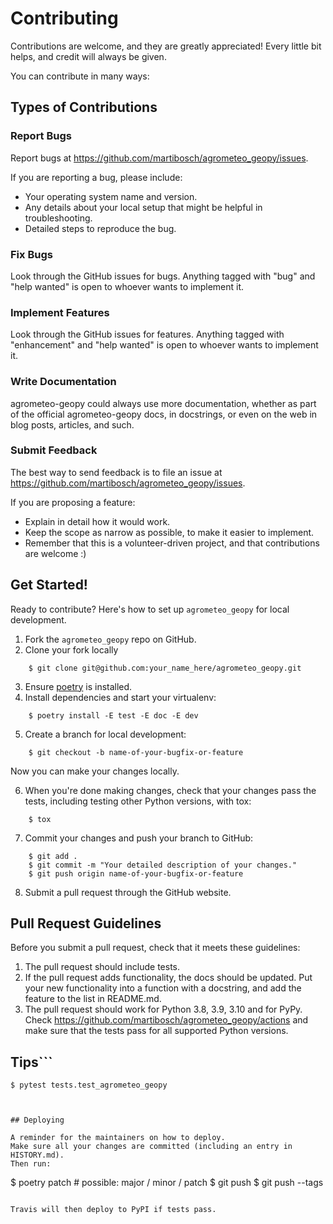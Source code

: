 # Contributing

Contributions are welcome, and they are greatly appreciated! Every little bit
helps, and credit will always be given.

You can contribute in many ways:

## Types of Contributions

### Report Bugs

Report bugs at https://github.com/martibosch/agrometeo_geopy/issues.

If you are reporting a bug, please include:

- Your operating system name and version.
- Any details about your local setup that might be helpful in troubleshooting.
- Detailed steps to reproduce the bug.

### Fix Bugs

Look through the GitHub issues for bugs. Anything tagged with "bug" and "help
wanted" is open to whoever wants to implement it.

### Implement Features

Look through the GitHub issues for features. Anything tagged with "enhancement"
and "help wanted" is open to whoever wants to implement it.

### Write Documentation

agrometeo-geopy could always use more documentation, whether as part of the
official agrometeo-geopy docs, in docstrings, or even on the web in blog posts,
articles, and such.

### Submit Feedback

The best way to send feedback is to file an issue at https://github.com/martibosch/agrometeo_geopy/issues.

If you are proposing a feature:

- Explain in detail how it would work.
- Keep the scope as narrow as possible, to make it easier to implement.
- Remember that this is a volunteer-driven project, and that contributions
  are welcome :)

## Get Started!

Ready to contribute? Here's how to set up `agrometeo_geopy` for local development.

1. Fork the `agrometeo_geopy` repo on GitHub.
1. Clone your fork locally

```
    $ git clone git@github.com:your_name_here/agrometeo_geopy.git
```

3. Ensure [poetry](https://python-poetry.org/docs/) is installed.
1. Install dependencies and start your virtualenv:

```
    $ poetry install -E test -E doc -E dev
```

5. Create a branch for local development:

```
    $ git checkout -b name-of-your-bugfix-or-feature
```

Now you can make your changes locally.

6. When you're done making changes, check that your changes pass the
   tests, including testing other Python versions, with tox:

```
    $ tox
```

7. Commit your changes and push your branch to GitHub:

```
    $ git add .
    $ git commit -m "Your detailed description of your changes."
    $ git push origin name-of-your-bugfix-or-feature
```

8. Submit a pull request through the GitHub website.

## Pull Request Guidelines

Before you submit a pull request, check that it meets these guidelines:

1. The pull request should include tests.
1. If the pull request adds functionality, the docs should be updated. Put
   your new functionality into a function with a docstring, and add the
   feature to the list in README.md.
1. The pull request should work for Python 3.8, 3.9, 3.10 and for PyPy. Check
   https://github.com/martibosch/agrometeo_geopy/actions
   and make sure that the tests pass for all supported Python versions.

## Tips\`\`\`

```
$ pytest tests.test_agrometeo_geopy
```

```To run a subset of tests.


## Deploying

A reminder for the maintainers on how to deploy.
Make sure all your changes are committed (including an entry in HISTORY.md).
Then run:

```

$ poetry patch # possible: major / minor / patch
$ git push
$ git push --tags

```

Travis will then deploy to PyPI if tests pass.
```
